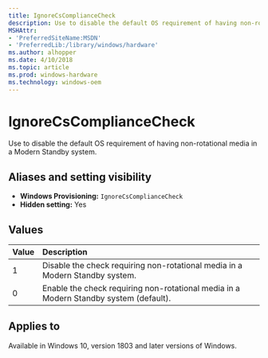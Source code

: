 ```yaml
---
title: IgnoreCsComplianceCheck
description: Use to disable the default OS requirement of having non-rotational media in a Modern Standby system.
MSHAttr:
- 'PreferredSiteName:MSDN'
- 'PreferredLib:/library/windows/hardware'
ms.author: alhopper
ms.date: 4/10/2018
ms.topic: article
ms.prod: windows-hardware
ms.technology: windows-oem
---
```

# IgnoreCsComplianceCheck

Use to disable the default OS requirement of having non-rotational media in a Modern Standby system.

## Aliases and setting visibility

* **Windows Provisioning:** `IgnoreCsComplianceCheck`
* **Hidden setting:** Yes

## Values

| Value                 | Description                                    |
|:----------------------|:-----------------------------------------------|
| 1                     | Disable the check requiring non-rotational media in a Modern Standby system. |
| 0                     | Enable the check requiring non-rotational media in a Modern Standby system (default). |

## Applies to

Available in Windows 10, version 1803 and later versions of Windows.